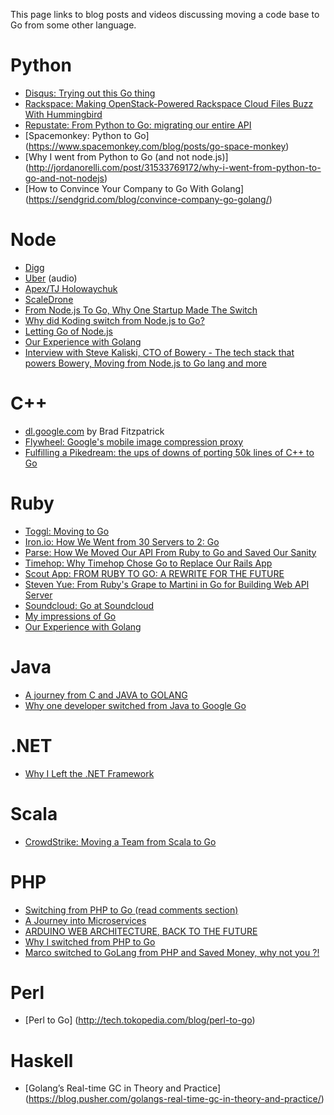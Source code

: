 This page links to blog posts and videos discussing moving a code base to Go from some other language.

# Python
* [Disqus: Trying out this Go thing](https://blog.disqus.com/trying-out-this-go-thing)
* [Rackspace: Making OpenStack-Powered Rackspace Cloud Files Buzz With Hummingbird](https://blog.rackspace.com/making-openstack-powered-rackspace-cloud-files-buzz-with-hummingbird/)
* [Repustate: From Python to Go: migrating our entire API](https://blog.repustate.com/migrating-entire-api-go-python/)
* [Spacemonkey: Python to Go] (https://www.spacemonkey.com/blog/posts/go-space-monkey)
* [Why I went from Python to Go (and not node.js)] (http://jordanorelli.com/post/31533769172/why-i-went-from-python-to-go-and-not-nodejs)
* [How to Convince Your Company to Go With Golang] (https://sendgrid.com/blog/convince-company-go-golang/)

# Node

* [Digg](https://medium.com/@theflapjack103/the-way-of-the-gopher-6693db15ae1f#.yw5lk8t25)
* [Uber](https://www.infoq.com/articles/podcast-matt-ranney) (audio)
* [Apex/TJ Holowaychuk](https://medium.com/@tjholowaychuk/farewell-node-js-4ba9e7f3e52b#.3hjxf6pbp)
* [ScaleDrone](http://blog.scaledrone.com/posts/nodejs-to-go)
* [From Node.js To Go, Why One Startup Made The Switch](http://thenewstack.io/from-node-js-to-go-why-one-startup-made-the-switch/)
* [Why did Koding switch from Node.js to Go?](https://www.quora.com/Why-did-Koding-switch-from-Node-js-to-Go)
* [Letting Go of Node.js](http://blog.davebalmer.com/letting-go-of-node-js/)
* [Our Experience with Golang](https://www.upguard.com/blog/our-experience-with-golang)
* [Interview with Steve Kaliski, CTO of Bowery - The tech stack that powers Bowery, Moving from Node.js to Go lang and more](https://hashnode.com/post/interview-with-steve-kaliski-cto-of-bowery-the-tech-stack-that-powers-bowery-moving-from-nodejs-to-go-lang-and-more-ciibz8dmn001lj3xt468g5k78)

# C++

* [dl.google.com](https://talks.golang.org/2013/oscon-dl.slide#1) by Brad Fitzpatrick
* [Flywheel: Google's mobile image compression proxy](http://matt-welsh.blogspot.nl/2013/08/rewriting-large-production-system-in-go.html)
* [Fulfilling a Pikedream: the ups of downs of porting 50k lines of C++ to Go](https://togototo.wordpress.com/2015/03/07/fulfilling-a-pikedream-the-ups-of-downs-of-porting-50k-lines-of-c-to-go/)

# Ruby

* [Toggl: Moving to Go](https://blog.toggl.com/2012/09/moving-to-go/)
* [Iron.io: How We Went from 30 Servers to 2: Go](https://www.iron.io/how-we-went-from-30-servers-to-2-go/)
* [Parse: How We Moved Our API From Ruby to Go and Saved Our Sanity](http://blog.parse.com/learn/how-we-moved-our-api-from-ruby-to-go-and-saved-our-sanity/)
* [Timehop: Why Timehop Chose Go to Replace Our Rails App](https://medium.com/building-timehop/why-timehop-chose-go-to-replace-our-rails-app-2855ea1912d)
* [Scout App: FROM RUBY TO GO: A REWRITE FOR THE FUTURE](http://blog.scoutapp.com/articles/2014/09/25/from-ruby-to-go-a-rewrite-for-the-future)
* [Steven Yue: From Ruby's Grape to Martini in Go for Building Web API Server](http://stevenyue.com/blogs/from-rubys-grape-to-martini-in-go-for-building-web-api-server/)
* [Soundcloud: Go at Soundcloud](https://developers.soundcloud.com/blog/go-at-soundcloud)
* [My impressions of Go](http://blog.bensigelman.org/post/56158760736/golang-impressions)
* [Our Experience with Golang](https://www.upguard.com/blog/our-experience-with-golang)

# Java
* [A journey from C and JAVA to GOLANG](https://rbock44.wordpress.com/2015/03/30/c-java-golang/)
* [Why one developer switched from Java to Google Go](http://www.javaworld.com/article/2459212/scripting-jvm-languages/why-one-developer-switched-from-java-to-google-go.html)

# .NET
* [Why I Left the .NET Framework](http://blog.jonathanoliver.com/why-i-left-dot-net/)

# Scala
* [CrowdStrike: Moving a Team from Scala to Go](https://web.archive.org/web/20160612120018/http://jimplush.com/talk/2015/12/19/moving-a-team-from-scala-to-golang/)

# PHP
* [Switching from PHP to Go (read comments section)](https://www.reddit.com/r/golang/comments/3wfnru/switching_from_php_to_go/)
* [A Journey into Microservices](https://sudo.hailoapp.com/services/2015/03/09/journey-into-a-microservice-world-part-1/)
* [ARDUINO WEB ARCHITECTURE, BACK TO THE FUTURE](https://blog.arduino.cc/2015/04/16/arduino-web-architecture-back-to-the-future/)
* [Why I switched from PHP to Go](http://codepushr.com/why-i-switched-from-php-to-go/)
* [Marco switched to GoLang from PHP and Saved Money, why not you ?!](http://phpmagazine.net/2015/02/marco-switched-to-golang-from-php-and-saved-money-why-not-you.html)

# Perl
* [Perl to Go]
(http://tech.tokopedia.com/blog/perl-to-go)

# Haskell
* [Golang’s Real-time GC in Theory and Practice]
(https://blog.pusher.com/golangs-real-time-gc-in-theory-and-practice/)